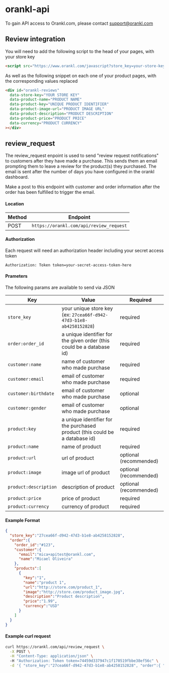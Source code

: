 orankl-api
==========

To gain API access to Orankl.com, please contact support@orankl.com

## Review integration

You will need to add the following script to the head of your pages, with your store key

````html
<script src="https://www.orankl.com/javascript?store_key=your-store-key-here" type="text/javascript"></script>
````

As well as the following snippet on each one of your product pages, with the corresponding values replaced

````html
<div id="orankl-reviews"
  data-store-key="YOUR STORE KEY"
  data-product-name="PRODUCT NAME"
  data-product-key="UNIQUE PRODUCT IDENTIFIER"
  data-product-image-url="PRODUCT IMAGE URL"
  data-product-description="PRODUCT DESCRIPTION"
  data-product-price="PRODUCT PRICE"
  data-currency="PRODUCT CURRENCY"
></div>
````

## review_request

The review_request enpoint is used to send "review request notifications" to customers after they have made a purchase. This sends them an email prompting them to leave a review for the product(s) they purchased. The email is sent after the number of days you have configured in the orankl dashboard.

Make a post to this endpoint with customer and order information after the order has been fulfilled to trigger the email.

#### Location

Method  | Endpoint
------------- | -------------
POST  | `https://orankl.com/api/review_request`


#### Authorization

Each request will need an authorization header including your secret access token

`Authorization: Token token=your-secret-access-token-here`

#### Prameters

The following params are available to send via JSON

Key  | Value | Required
------------- | ------------- | -------------
`store_key`  | your unique store key (ex: `27cea66f-d942-47d3-b1e8-ab4258152828`) | required
`order:order_id`  | a unique identifier for the given order (this could be a database id) | required
`customer:name` | name of customer who made purchase | required
`customer:email` | email of customer who made purchase | required
`customer:birthdate` | email of customer who made purchase | optional
`customer:gender` | email of customer who made purchase | optional
`product:key` | a unique identifier for the purchased product (this could be a database id) | required
`product:name` | name of product | required
`product:url` | url of product | optional (recommended)
`product:image` | image url of product | optional (recommended)
`product:description` | description of product | optional (recommended)
`product:price` | price of product | required
`product:currency` | currency of product | required

#### Example Format

````json
{
  "store_key":"27cea66f-d942-47d3-b1e8-ab4258152828",
  "order":{
    "order_id":"#123",
    "customer":{
      "email":"mica+apitest@orankl.com",
      "name":"Micael Oliveira"
    },
    "products":[
      {
        "key":"1",
        "name":"product 1",
        "url":"http://store.com/product_1",
        "image":"http://store.com/product_image.jpg",
        "description":"Product description",
        "price":"1.99",
        "currency":"USD"
      }
    ]
  }
}
````

#### Example curl request

````bash
curl https://orankl.com/api/review_request \
  -X POST \
  -H "Content-Type: application/json" \ 
  -H "Authorization: Token token=74459d337947c1f170519fbbe38ef56c" \
  -d '{ "store_key":"27cea66f-d942-47d3-b1e8-ab4258152828", "order":{ "order_id":"#123", "customer":{ "email":"mica+apitest@orankl.com", "name":"Micael Oliveira" }, "products":[ { "key":"1", "name":"product 1", "url":"http://store.com/product_1", "image":"http://store.com/images/product_1.jpg", "description":"Product description", "price":"1.99", "currency":"USD" } ] } }' 
````
